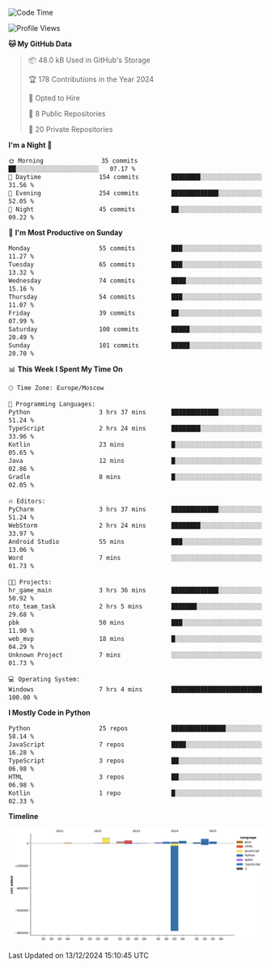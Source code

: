 <!--START_SECTION:waka-->
![Code Time](http://img.shields.io/badge/Code%20Time-564%20hrs%2053%20mins-blue)

![Profile Views](http://img.shields.io/badge/Profile%20Views-3-blue)

**🐱 My GitHub Data** 

> 📦 48.0 kB Used in GitHub's Storage 
 > 
> 🏆 178 Contributions in the Year 2024
 > 
> 💼 Opted to Hire
 > 
> 📜 8 Public Repositories 
 > 
> 🔑 20 Private Repositories 
 > 
**I'm a Night 🦉** 

```text
🌞 Morning                35 commits          ██░░░░░░░░░░░░░░░░░░░░░░░   07.17 % 
🌆 Daytime                154 commits         ████████░░░░░░░░░░░░░░░░░   31.56 % 
🌃 Evening                254 commits         █████████████░░░░░░░░░░░░   52.05 % 
🌙 Night                  45 commits          ██░░░░░░░░░░░░░░░░░░░░░░░   09.22 % 
```
📅 **I'm Most Productive on Sunday** 

```text
Monday                   55 commits          ███░░░░░░░░░░░░░░░░░░░░░░   11.27 % 
Tuesday                  65 commits          ███░░░░░░░░░░░░░░░░░░░░░░   13.32 % 
Wednesday                74 commits          ████░░░░░░░░░░░░░░░░░░░░░   15.16 % 
Thursday                 54 commits          ███░░░░░░░░░░░░░░░░░░░░░░   11.07 % 
Friday                   39 commits          ██░░░░░░░░░░░░░░░░░░░░░░░   07.99 % 
Saturday                 100 commits         █████░░░░░░░░░░░░░░░░░░░░   20.49 % 
Sunday                   101 commits         █████░░░░░░░░░░░░░░░░░░░░   20.70 % 
```


📊 **This Week I Spent My Time On** 

```text
🕑︎ Time Zone: Europe/Moscow

💬 Programming Languages: 
Python                   3 hrs 37 mins       █████████████░░░░░░░░░░░░   51.24 % 
TypeScript               2 hrs 24 mins       ████████░░░░░░░░░░░░░░░░░   33.96 % 
Kotlin                   23 mins             █░░░░░░░░░░░░░░░░░░░░░░░░   05.65 % 
Java                     12 mins             █░░░░░░░░░░░░░░░░░░░░░░░░   02.86 % 
Gradle                   8 mins              █░░░░░░░░░░░░░░░░░░░░░░░░   02.05 % 

🔥 Editors: 
PyCharm                  3 hrs 37 mins       █████████████░░░░░░░░░░░░   51.24 % 
WebStorm                 2 hrs 24 mins       ████████░░░░░░░░░░░░░░░░░   33.97 % 
Android Studio           55 mins             ███░░░░░░░░░░░░░░░░░░░░░░   13.06 % 
Word                     7 mins              ░░░░░░░░░░░░░░░░░░░░░░░░░   01.73 % 

🐱‍💻 Projects: 
hr_game_main             3 hrs 36 mins       █████████████░░░░░░░░░░░░   50.92 % 
nto_team_task            2 hrs 5 mins        ███████░░░░░░░░░░░░░░░░░░   29.68 % 
pbk                      50 mins             ███░░░░░░░░░░░░░░░░░░░░░░   11.90 % 
web_mvp                  18 mins             █░░░░░░░░░░░░░░░░░░░░░░░░   04.29 % 
Unknown Project          7 mins              ░░░░░░░░░░░░░░░░░░░░░░░░░   01.73 % 

💻 Operating System: 
Windows                  7 hrs 4 mins        █████████████████████████   100.00 % 
```

**I Mostly Code in Python** 

```text
Python                   25 repos            ███████████████░░░░░░░░░░   58.14 % 
JavaScript               7 repos             ████░░░░░░░░░░░░░░░░░░░░░   16.28 % 
TypeScript               3 repos             ██░░░░░░░░░░░░░░░░░░░░░░░   06.98 % 
HTML                     3 repos             ██░░░░░░░░░░░░░░░░░░░░░░░   06.98 % 
Kotlin                   1 repo              █░░░░░░░░░░░░░░░░░░░░░░░░   02.33 % 
```



**Timeline**

![Lines of Code chart](https://raw.githubusercontent.com/adlemx/adlemx/main/assets/bar_graph.png)


 Last Updated on 13/12/2024 15:10:45 UTC
<!--END_SECTION:waka-->
